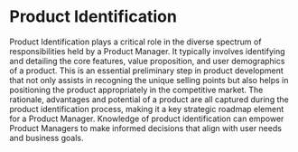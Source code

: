 # Product Identification

Product Identification plays a critical role in the diverse spectrum of responsibilities held by a Product Manager. It typically involves identifying and detailing the core features, value proposition, and user demographics of a product. This is an essential preliminary step in product development that not only assists in recogning the unique selling points but also helps in positioning the product appropriately in the competitive market. The rationale, advantages and potential of a product are all captured during the product identification process, making it a key strategic roadmap element for a Product Manager. Knowledge of product identification can empower Product Managers to make informed decisions that align with user needs and business goals.